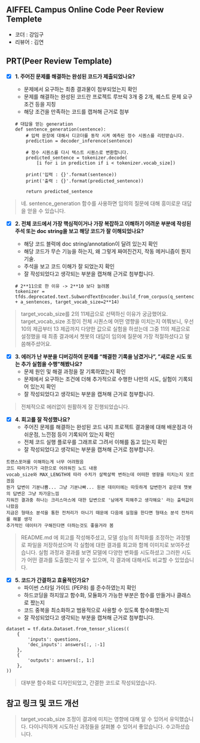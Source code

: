 ## AIFFEL Campus Online Code Peer Review Templete
- 코더 : 강임구
- 리뷰어 : 김연


## PRT(Peer Review Template)
- [X]  **1. 주어진 문제를 해결하는 완성된 코드가 제출되었나요?**
    - 문제에서 요구하는 최종 결과물이 첨부되었는지 확인
    - 문제를 해결하는 완성된 코드란 프로젝트 루브릭 3개 중 2개, 퀘스트 문제 요구조건 등을 지칭
    - 해당 조건을 만족하는 코드를 캡쳐해 근거로 첨부

    ```
    # 대답을 얻는 generation
    def sentence_generation(sentence):
        # 입력 문장에 대해서 디코더를 동작 시켜 예측된 정수 시퀀스를 리턴받습니다.
        prediction = decoder_inference(sentence)

        # 정수 시퀀스를 다시 텍스트 시퀀스로 변환합니다.
        predicted_sentence = tokenizer.decode(
            [i for i in prediction if i < tokenizer.vocab_size])

        print('입력 : {}'.format(sentence))
        print('출력 : {}'.format(predicted_sentence))

        return predicted_sentence
    ```

>네. sentence_generation 함수를 사용하면 임의의 질문에 대해 흥미로운 대답을 얻을 수 있습니다.
    
- [X]  **2. 전체 코드에서 가장 핵심적이거나 가장 복잡하고 이해하기 어려운 부분에 작성된 주석 또는 doc string을 보고 해당 코드가 잘 이해되었나요?**
    - 해당 코드 블럭에 doc string/annotation이 달려 있는지 확인
    - 해당 코드가 무슨 기능을 하는지, 왜 그렇게 짜여진건지, 작동 메커니즘이 뭔지 기술.
    - 주석을 보고 코드 이해가 잘 되었는지 확인
    - 잘 작성되었다고 생각되는 부분을 캡쳐해 근거로 첨부합니다.

    ```
    # 2**11으로 한 이유 -> 2**10 보다 늘려봄
    tokenizer = tfds.deprecated.text.SubwordTextEncoder.build_from_corpus(q_sentences + a_sentences, target_vocab_size=2**14)
    ```

>target_vocab_size를 2의 11제곱으로 선택하신 이유가 궁금했어요. target_vocab_size 조정이 전체 시퀀스에 어떤 영향을 미치는지 여쭤보니, 우선 10의 제곱부터 13 제곱까지 다양한 값으로 실험을 하셨는데 그중 11의 제곱으로 설정했을 때 최종 결과에서 쳇봇의 대답이 임의에 질문에 가장 적절하셨다고 말씀해주셨어요.
        
- [X]  **3. 에러가 난 부분을 디버깅하여 문제를 “해결한 기록을 남겼거나”, ”새로운 시도 또는 추가 실험을 수행”해봤나요?**
    - 문제 원인 및 해결 과정을 잘 기록하였는지 확인
    - 문제에서 요구하는 조건에 더해 추가적으로 수행한 나만의 시도, 실험이 기록되어 있는지 확인
    - 잘 작성되었다고 생각되는 부분을 캡쳐해 근거로 첨부합니다.
        
>전체적으로 에러없이 원활하게 잘 진행되었습니다.

- [X]  **4. 회고를 잘 작성했나요?**
    - 주어진 문제를 해결하는 완성된 코드 내지 프로젝트 결과물에 대해 배운점과 아쉬운점, 느낀점 등이 기록되어 있는지 확인
    - 전체 코드 실행 플로우를 그래프로 그려서 이해를 돕고 있는지 확인
    - 잘 작성되었다고 생각되는 부분을 캡쳐해 근거로 첨부합니다.

```
트랜스포머를 이해하는게 너무 어려웠음
코드 따라가기가 극한으로 어려워진 노드 내용
vocab_size와 MAX_LENGTH에 따라 수치가 살짝살짝 변하는데 어떠한 영향을 미치는지 모르겠음
뭔가 답변이 기분나쁨... 그냥 기분나빠... 원본 데이터에는 따듯하게 답변한거 같은데 챗봇의 답변은 그냥 차가운느낌
지워진 결과중 하나는 크리스마스에 대한 답변으로 '남에게 피해주고 생각해요' 라는 출력값이 나왔음
지금은 형태소 분석을 통한 전처리가 아니기 때문에 다음에 실험을 한다면 형태소 분석 전처리를 해볼 생각
추가적인 데이터가 구해진다면 더하는것도 좋을거라 봄
```

>README.md 에 회고를 작성해주셨고, 모델 성능의 최적화를 조정하는 과정별로 파일을 저장하셨으며 각 실험에 대한 결과를 회고와 함께 이미지로 보여주셨습니다. 실험 과정과 결과를 보면 모델에 다양한 변화를 시도하셨고 그러한 시도가 어떤 결과를 도출했는지 알 수 있으며, 각 결과에 대해서도 비교할 수 있었습니다.
        
- [X]  **5. 코드가 간결하고 효율적인가요?**
    - 파이썬 스타일 가이드 (PEP8) 를 준수하였는지 확인
    - 하드코딩을 하지않고 함수화, 모듈화가 가능한 부분은 함수를 만들거나 클래스로 짰는지
    - 코드 중복을 최소화하고 범용적으로 사용할 수 있도록 함수화했는지
    - 잘 작성되었다고 생각되는 부분을 캡쳐해 근거로 첨부합니다.

```
dataset = tf.data.Dataset.from_tensor_slices((
    {
        'inputs': questions,
        'dec_inputs': answers[:, :-1]
    },
    {
        'outputs': answers[:, 1:]
    },
))
```

>대부분 함수화로 디자인되었고, 간결한 코드로 작성되었습니다.

## 참고 링크 및 코드 개선

>target_vocab_size 조정이 결과에 미치는 영향에 대해 알 수 있어서 유익했습니다. 다이나믹하게 시도하신 과정들을 살펴볼 수 있어서 좋았습니다. 수고하셨습니다.
